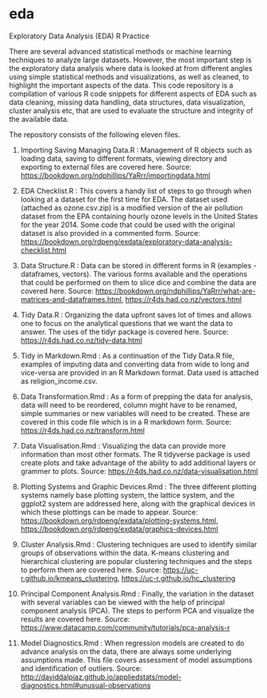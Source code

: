 # eda
Exploratory Data Analysis (EDA) R Practice

There are several advanced statistical methods or machine learning techniques to analyze large datasets. However, the most important step is the exploratory data analysis where data is looked at from different angles using simple statistical methods and visualizations, as well as cleaned, to highlight the important aspects of the data. This code repository is a compilation of various R code snippets for different aspects of EDA such as data cleaning, missing data handling, data structures, data visualization, cluster analysis etc, that are used to evaluate the structure and integrity of the available data.

The repository consists of the following eleven files.

1. Importing Saving Managing Data.R : Management of R objects such as loading data, saving to different formats, viewing directory and exporting to external files are covered here. 
Source: https://bookdown.org/ndphillips/YaRrr/importingdata.html

2. EDA Checklist.R : This covers a handy list of steps to go through when looking at a dataset for the first time for EDA. The dataset used (attached as ozone.csv.zip) is a modified version of the air pollution dataset from the EPA containing hourly ozone levels in the United States for the year 2014. Some code that could be used with the original dataset is also provided in a commented form.
Source: https://bookdown.org/rdpeng/exdata/exploratory-data-analysis-checklist.html

3. Data Structure.R : Data can be stored in different forms in R (examples - dataframes, vectors). The various forms available and the operations that could be performed on them to slice dice and combine the data are covered here.
Source: https://bookdown.org/ndphillips/YaRrr/what-are-matrices-and-dataframes.html, https://r4ds.had.co.nz/vectors.html

4. Tidy Data.R : Organizing the data upfront saves lot of times and allows one to focus on the analytical questions that we want the data to answer. The uses of the tidyr package is covered here.
Source: https://r4ds.had.co.nz/tidy-data.html

5. Tidy in Markdown.Rmd : As a continuation of the Tidy Data.R file, examples of imputing data and converting data from wide to long and vice-versa are provided in an R Markdown format. Data used is attached as religion_income.csv.

6. Data Transformation.Rmd : As a form of prepping the data for analysis, data will need to be reordered, column might have to be renamed, simple summaries or new variables will need to be created. These are covered in this code file which is in a R markdown form.
Source: https://r4ds.had.co.nz/transform.html

7. Data Visualisation.Rmd : Visualizing the data can provide more information than most other formats. The R tidyverse package is used create plots and take advantage of the ability to add additional layers or grammer to plots.
Source: https://r4ds.had.co.nz/data-visualisation.html

8. Plotting Systems and Graphic Devices.Rmd : The three different plotting systems namely base plotting system, the lattice system, and the ggplot2 system are addressed here, along with the graphical devices in which these plottings can be made to appear. 
Source: https://bookdown.org/rdpeng/exdata/plotting-systems.html, https://bookdown.org/rdpeng/exdata/graphics-devices.html

9. Cluster Analysis.Rmd : Clustering techniques are used to identify similar groups of observations within the data. K-means clustering and hierarchical clustering are popular clustering techniques and the steps to perform them are covered here.
Source: https://uc-r.github.io/kmeans_clustering, https://uc-r.github.io/hc_clustering

10. Principal Component Analysis.Rmd : Finally, the variation in the dataset with several variables can be viewed with the help of principal component analysis (PCA). The steps to perform PCA and visualize the results are covered here.
Source: https://www.datacamp.com/community/tutorials/pca-analysis-r

11. Model Diagnostics.Rmd : When regression models are created to do advance analysis on the data, there are always some underlying assumptions made. This file covers assessment of model assumptions and identification of outliers.
Source: http://daviddalpiaz.github.io/appliedstats/model-diagnostics.html#unusual-observations

